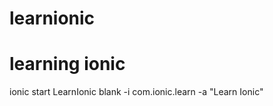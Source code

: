 # learnionic
<h1>learning ionic</h1>
ionic start LearnIonic blank -i com.ionic.learn -a "Learn Ionic"
